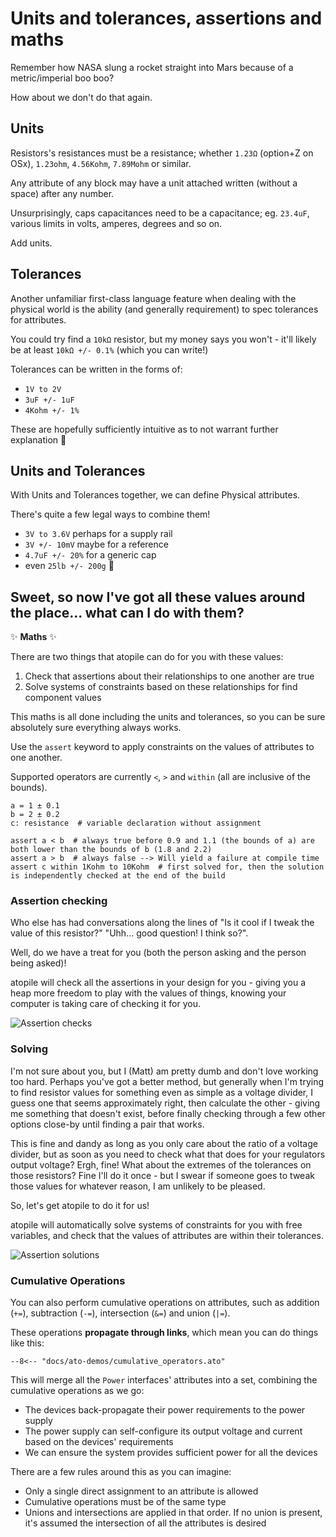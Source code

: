 # Units and tolerances, assertions and maths

Remember how NASA slung a rocket straight into Mars because of a metric/imperial boo boo?

How about we don't do that again.

## Units

Resistors's resistances must be a resistance; whether `1.23Ω` (option+Z on OSx), `1.23ohm`, `4.56Kohm`, `7.89Mohm` or similar.

Any attribute of any block may have a unit attached written (without a space) after any number.

Unsurprisingly, caps capacitances need to be a capacitance; eg. `23.4uF`, various limits in volts, amperes, degrees and so on.

Add units.

## Tolerances

Another unfamiliar first-class language feature when dealing with the physical world is the ability (and generally requirement)
to spec tolerances for attributes.

You could try find a `10kΩ` resistor, but my money says you won't - it'll likely be at least `10kΩ +/- 0.1%` (which you can
write!)

Tolerances can be written in the forms of:
- `1V to 2V`
- `3uF +/- 1uF`
- `4Kohm +/- 1%`

These are hopefully sufficiently intuitive as to not warrant further explanation 🤞


## Units and Tolerances

With Units and Tolerances together, we can define Physical attributes.

There's quite a few legal ways to combine them!

- `3V to 3.6V` perhaps for a supply rail
- `3V +/- 10mV` maybe for a reference
- `4.7uF +/- 20%` for a generic cap
- even `25lb +/- 200g` 🤣


## Sweet, so now I've got all these values around the place... what can I do with them?

:sparkles: **Maths** :sparkles:

There are two things that atopile can do for you with these values:
1. Check that assertions about their relationships to one another are true
2. Solve systems of constraints based on these relationships for find component values

This maths is all done including the units and tolerances, so you can be sure absolutely sure everything always works.

Use the `assert` keyword to apply constraints on the values of attributes to one another.

Supported operators are currently `<`, `>` and `within` (all are inclusive of the bounds).

```atopile
a = 1 ± 0.1
b = 2 ± 0.2
c: resistance  # variable declaration without assignment

assert a < b  # always true before 0.9 and 1.1 (the bounds of a) are both lower than the bounds of b (1.8 and 2.2)
assert a > b  # always false --> Will yield a failure at compile time
assert c within 1Kohm to 10Kohm  # first solved for, then the solution is independently checked at the end of the build
```

### Assertion checking

Who else has had conversations along the lines of "Is it cool if I tweak the value of this resistor?" "Uhh... good question! I think so?".

Well, do we have a treat for you (both the person asking and the person being asked)!

atopile will check all the assertions in your design for you - giving you a heap more freedom to play with the values of things, knowing your computer is taking care of checking it for you.

![Assertion checks](assets/images/assertion-checks.png)


### Solving

I'm not sure about you, but I (Matt) am pretty dumb and don't love working too hard.
Perhaps you've got a better method, but generally when I'm trying to find resistor values for something even as simple as a voltage divider, I guess one that seems approximately right, then calculate the other - giving me something that doesn't exist, before finally checking through a few other options close-by until finding a pair that works.

This is fine and dandy as long as you only care about the ratio of a voltage divider, but as soon as you need to check what that does for your regulators output voltage? Ergh, fine! What about the extremes of the tolerances on those resistors? Fine I'll do it once - but I swear if someone goes to tweak those values for whatever reason, I am unlikely to be pleased.

So, let's get atopile to do it for us!

atopile will automatically solve systems of constraints for you with free variables, and check that the values of attributes are within their tolerances.

![Assertion solutions](assets/images/assertion-solver.png)


### Cumulative Operations

You can also perform cumulative operations on attributes, such as addition (`+=`), subtraction (`-=`), intersection (`&=`) and union (`|=`).

These operations **propagate through links**, which mean you can do things like this:

```
--8<-- "docs/ato-demos/cumulative_operators.ato"
```

This will merge all the `Power` interfaces' attributes into a set, combining the cumulative operations as we go:

- The devices back-propagate their power requirements to the power supply
- The power supply can self-configure its output voltage and current based on the devices' requirements
- We can ensure the system provides sufficient power for all the devices

There are a few rules around this as you can imagine:
- Only a single direct assignment to an attribute is allowed
- Cumulative operations must be of the same type
- Unions and intersections are applied in that order. If no union is present, it's assumed the intersection of all the attributes is desired
